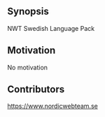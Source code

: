 ## Synopsis

NWT Swedish Language Pack

## Motivation

No motivation

## Contributors

https://www.nordicwebteam.se
